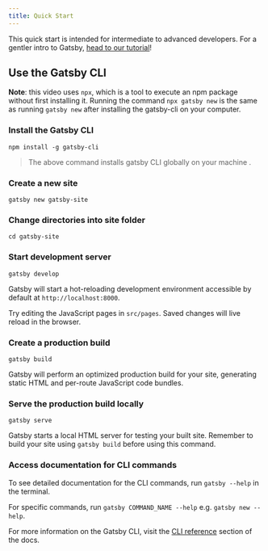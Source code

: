 ```yaml
---
title: Quick Start
---
```


This quick start is intended for intermediate to advanced developers. For a gentler intro to Gatsby, [head to our tutorial](/tutorial/)!

## Use the Gatsby CLI

<EggheadEmbed
  lessonLink="https://egghead.io/lessons/gatsby-quick-start-with-gatsby-create-develop-and-build-gatsby-sites-from-the-command-line"
  lessonTitle="Quick Start with Gatsby: Create, Develop, and Build Gatsby Sites From the Command Line"
/>

**Note**: this video uses `npx`, which is a tool to execute an npm package without first installing it. Running the command `npx gatsby new` is the same as running `gatsby new` after installing the gatsby-cli on your computer.

### Install the Gatsby CLI

```shell
npm install -g gatsby-cli
```

> The above command installs gatsby CLI globally on your machine .

### Create a new site

```shell
gatsby new gatsby-site
```

### Change directories into site folder

```shell
cd gatsby-site
```

### Start development server

```shell
gatsby develop
```

Gatsby will start a hot-reloading development environment accessible by default at `http://localhost:8000`.

Try editing the JavaScript pages in `src/pages`. Saved changes will live reload in the browser.

### Create a production build

```shell
gatsby build
```

Gatsby will perform an optimized production build for your site, generating static HTML and per-route JavaScript code bundles.

### Serve the production build locally

```shell
gatsby serve
```

Gatsby starts a local HTML server for testing your built site. Remember to build your site using `gatsby build` before using this command.

### Access documentation for CLI commands

To see detailed documentation for the CLI commands, run `gatsby --help` in the terminal.

For specific commands, run `gatsby COMMAND_NAME --help` e.g. `gatsby new --help`.

For more information on the Gatsby CLI, visit the [CLI reference](/docs/gatsby-cli/) section of the docs.
